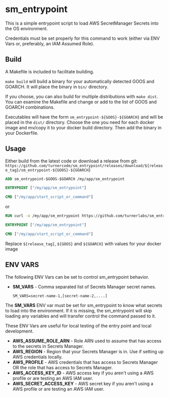 # sm_entrypoint

This is a simple entrypoint script to load AWS SecretManager Secrets into the OS environment.

Credentials must be set properly for this command to work (either via ENV Vars or, preferably, an IAM Assumed Role).

## Build

A Makefile is included to facilitate building.

`make build` will build a binary for your automatically detected GOOS and GOARCH.  It will place the binary in `bin/` directory.

If you choose, you can also build for multiple distributions with `make dist`.  You can examine the Makefile and change or add to the list of GOOS and GOARCH combinations.

Executables will have the form `sm_entrypoint-${GOOS}-${GOARCH}` and will be placed in the `dist/` directory.  Choose the one you need for each docker image and mv/copy it to your docker
build directory.  Then add the binary in your Dockerfile.

## Usage
Either build from the latest code or download a release from git:  `https://github.com/turnercode/sm_entrypoint/releases/download/${release_tag}/sm_entrypoint-${GOOS}-${GOARCH}`

```Dockerfile
ADD sm_entrypoint-$GOOS-$GOARCH /my/app/sm_entrypoint

ENTRYPOINT ["/my/app/sm_entrypoint"]

CMD ["/my/app/start_script_or_command"]
```
or
```Dockerfile
RUN curl -o /my/app/sm_entrypoint https://github.com/turnerlabs/sm_entrypoint/releases/download/${release_tag}/sm_entrypoint-${GOOS}-${GOARCH}

ENTRYPOINT ["/my/app/sm_entrypoint"]

CMD ["/my/app/start_script_or_command"]
```

Replace `${release_tag}`, `${GOOS}` and `${GOARCH}` with values for your docker image

## ENV VARS
The following ENV Vars can be set to control sm_entrypoint behavior.

- __SM_VARS__ - Comma separated list of Secrets Manager secret names.

  ```
  SM_VARS=secret-name-1,[secret-name-2,....]
  ```

The __SM_VARS__ ENV var must be set for sm_entrypoint to know what secrets to load into the environment. If it is missing, the
sm_entrypoint will skip loading any variables and will transfer control the command passed to it.

These ENV Vars are useful for local testing of the entry point and local development.

- __AWS_ASSUME_ROLE_ARN__ - Role ARN used to assume that has access to the secrets in Secrets Manager.
- __AWS_REGION__ - Region that your Secrets Manager is in.  Use if setting up AWS credentials locally.
- __AWS_PROFILE__ - AWS credentials that has access to Secrets Manager OR the role that has access to Secrets Manager.
- __AWS_ACCESS_KEY_ID__ - AWS access key if you aren't using a AWS profile or are testing an AWS IAM user.
- __AWS_SECRET_ACCESS_KEY__ - AWS secret key if you aren't using a AWS profile or are testing an AWS IAM user.
